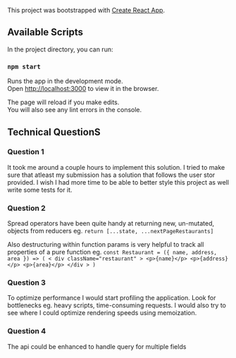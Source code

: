 This project was bootstrapped with [Create React App](https://github.com/facebook/create-react-app).

## Available Scripts

In the project directory, you can run:

### `npm start`

Runs the app in the development mode.<br />
Open [http://localhost:3000](http://localhost:3000) to view it in the browser.

The page will reload if you make edits.<br />
You will also see any lint errors in the console.

## Technical QuestionS

### Question 1
It took me around a couple hours to implement this solution. I tried to make sure that atleast my submission has a solution that follows the user stor provided. I wish I had more time to be able to better style this project as well write some tests for it.

### Question 2
Spread operators have been quite handy at returning new, un-mutated, objects from reducers eg.
`return [...state, ...nextPageRestaurants]`

Also destructuring within function params is very helpful to track all properties of a pure function eg.
`
const Restaurant = ({ name, address, area }) => (
    < div className="restaurant" >
        <p>{name}</p>
        <p>{address}</p>
        <p>{area}</p>
    </div >
)
`

### Question 3
To optimize performance I would start profiling the application.
Look for bottlenecks eg. heavy scripts, time-consuming requests.
I would also try to see where I could optimize rendering speeds using memoization.

### Question 4
The api could be enhanced to handle query for multiple fields

